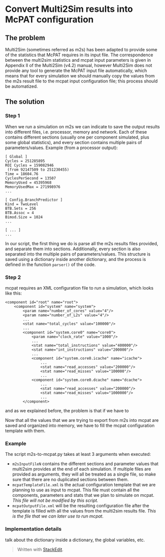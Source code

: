 # Convert Multi2Sim results into McPAT configuration
## The problem
Multi2Sim (sometimes referred as m2s) has been adapted to provide some of the statistics that McPAT requires in its input file. The correspondence between the multi2sim statistics and mcpat input parameters is given in Appendix II of the Multi2Sim (v4.2) manual, however Multi2Sim does not provide any tool to generate the McPAT input file automatically, which means that for every simulation we should manually copy the values from the m2s result file to the mcpat input configuration file; this process should be automatized.

## The solution
### Step 1
When we run a simulation on m2s we can indicate to save the output results into different files, i.e. processor, memory and network. Each of these contains different sections (usually one per component simulated, plus some global statistics), and every section contains multiple pairs of parameters/values. Example (from a processor output):

    [ Global ]
    Cycles = 251285895
    ROI Cycles = 159082946
     (from 92147509 to 251230455)
    Time = 18604.76
    CyclesPerSecond = 13507
    MemoryUsed = 45395968
    MemoryUsedMax = 271998976
    ...

    [ Config.BranchPredictor ]
    Kind = TwoLevel
    BTB.Sets = 256
    BTB.Assoc = 4
    Bimod.Size = 1024
    ...

    [ ... ]
    ...

In our script, the first thing we do is parse all the m2s results files provided, and separate them into sections. Additionally, every section is also separated into the multiple pairs of parameters/values. This structure is saved using a dictionary inside another dictionary, and the process is defined in the function `parser()` of the code.

### Step 2
mcpat requires an XML configuration file to run a simulation, which looks like this:

    <component id="root" name="root">
    	<component id="system" name="system">
    		<param name="number_of_cores" value="4"/>
    		<param name="number_of_L2s" value="4"/>
    		...
    		<stat name="total_cycles" value="100000"/>
    		...
    		<component id="system.core0" name="core0">
    			<param name="clock_rate" value="1000"/>
    			...
    			<stat name="total_instructions" value="400000"/>
    			<stat name="int_instructions" value="200000"/>
    			...
    			<component id="system.core0.icache" name="icache">
    				...
    				<stat name="read_accesses" value="200000"/>
    				<stat name="read_misses" value="100000"/>
    				...
   				<component id="system.core0.dcache" name="dcache">
    				...
    				<stat name="read_accesses" value="200000"/>
    				<stat name="read_misses" value="1000000"/>
    				...
    		</component>



 and as we explained before, the problem is that if we have to

Now that all the values that we are trying to export from m2s into mcpat are saved and organized into memory, we have to fill the mcpat configuration template with them.

### Example
The script m2s-to-mcpat.py takes at least 3 arguments when executed:

 - `m2sInputFileN` contains the different sections and parameter values that multi2sim provides at the end of each simulation. If multiple files are provided as arguments, they will all be treated as a single file, so make sure that there are no duplicated sections between them.
 - `mcpatTemplateFile.xml` is the actual configuration template that we are planning to use as input to mcpat. This file must contain all the components, parameters and stats that we plan to simulate on mcpat. *This file will not be modified by this script.*
 - `mcpatOutputFile.xml` will be the resulting configuration file after the template is filled with all the values from the multi2sim results file. *This is the file that we can later use to run mcpat.*

### Implementation details
talk about the dictionary inside a dictionary, the global variables, etc.


> Written with [StackEdit](https://stackedit.io/).
